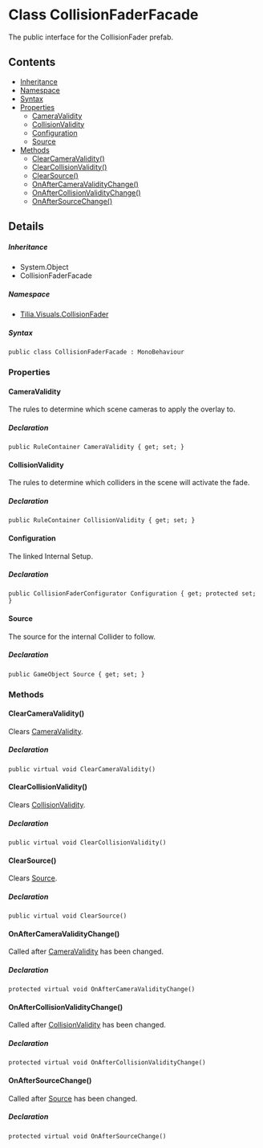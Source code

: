 # Class CollisionFaderFacade

The public interface for the CollisionFader prefab.

## Contents

* [Inheritance]
* [Namespace]
* [Syntax]
* [Properties]
  * [CameraValidity]
  * [CollisionValidity]
  * [Configuration]
  * [Source]
* [Methods]
  * [ClearCameraValidity()]
  * [ClearCollisionValidity()]
  * [ClearSource()]
  * [OnAfterCameraValidityChange()]
  * [OnAfterCollisionValidityChange()]
  * [OnAfterSourceChange()]

## Details

##### Inheritance

* System.Object
* CollisionFaderFacade

##### Namespace

* [Tilia.Visuals.CollisionFader]

##### Syntax

```
public class CollisionFaderFacade : MonoBehaviour
```

### Properties

#### CameraValidity

The rules to determine which scene cameras to apply the overlay to.

##### Declaration

```
public RuleContainer CameraValidity { get; set; }
```

#### CollisionValidity

The rules to determine which colliders in the scene will activate the fade.

##### Declaration

```
public RuleContainer CollisionValidity { get; set; }
```

#### Configuration

The linked Internal Setup.

##### Declaration

```
public CollisionFaderConfigurator Configuration { get; protected set; }
```

#### Source

The source for the internal Collider to follow.

##### Declaration

```
public GameObject Source { get; set; }
```

### Methods

#### ClearCameraValidity()

Clears [CameraValidity].

##### Declaration

```
public virtual void ClearCameraValidity()
```

#### ClearCollisionValidity()

Clears [CollisionValidity].

##### Declaration

```
public virtual void ClearCollisionValidity()
```

#### ClearSource()

Clears [Source].

##### Declaration

```
public virtual void ClearSource()
```

#### OnAfterCameraValidityChange()

Called after [CameraValidity] has been changed.

##### Declaration

```
protected virtual void OnAfterCameraValidityChange()
```

#### OnAfterCollisionValidityChange()

Called after [CollisionValidity] has been changed.

##### Declaration

```
protected virtual void OnAfterCollisionValidityChange()
```

#### OnAfterSourceChange()

Called after [Source] has been changed.

##### Declaration

```
protected virtual void OnAfterSourceChange()
```

[Tilia.Visuals.CollisionFader]: README.md
[CollisionFaderConfigurator]: CollisionFaderConfigurator.md
[CameraValidity]: CollisionFaderFacade.md#CameraValidity
[CollisionValidity]: CollisionFaderFacade.md#CollisionValidity
[Source]: CollisionFaderFacade.md#Source
[CameraValidity]: CollisionFaderFacade.md#CameraValidity
[CollisionValidity]: CollisionFaderFacade.md#CollisionValidity
[Source]: CollisionFaderFacade.md#Source
[Inheritance]: #Inheritance
[Namespace]: #Namespace
[Syntax]: #Syntax
[Properties]: #Properties
[CameraValidity]: #CameraValidity
[CollisionValidity]: #CollisionValidity
[Configuration]: #Configuration
[Source]: #Source
[Methods]: #Methods
[ClearCameraValidity()]: #ClearCameraValidity
[ClearCollisionValidity()]: #ClearCollisionValidity
[ClearSource()]: #ClearSource
[OnAfterCameraValidityChange()]: #OnAfterCameraValidityChange
[OnAfterCollisionValidityChange()]: #OnAfterCollisionValidityChange
[OnAfterSourceChange()]: #OnAfterSourceChange
